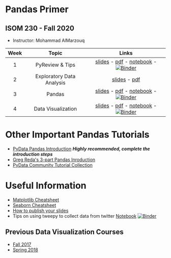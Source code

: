 # Pandas Primer
## ISOM 230 - Fall 2020

- Instructor: Mohammad AlMarzouq


|Week | Topic        | Links  |
| :---: | :-------------: |:-------------:|
| 1 | PyReview & Tips| [slides](http://malmarz.github.io/pandas/isom230/mod1.slides.html) -  [pdf](http://malmarz.github.io/pandas/isom230/mod1.pdf) -  [notebook](http://malmarz.github.io/pandas/isom230/mod1.ipynb) - [![Binder](https://mybinder.org/badge.svg)](https://mybinder.org/v2/gh/qmisr/mis492/master?filepath=marathon2018/mod1.ipynb)
| 2 | Exploratory Data Analysis | [slides](http://malmarz.github.io/pandas/isom230/mod2.slides.html) -  [pdf](http://malmarz.github.io/pandas/isom230/mod2.pdf)
| 3 | Pandas | [slides](http://malmarz.github.io/pandas/isom230/mod3.slides.html) -  [pdf](http://malmarz.github.io/pandas/isom230/mod3.pdf) -  [notebook](http://malmarz.github.io/pandas/isom230/week3.ipynb) - [![Binder](https://mybinder.org/badge.svg)](https://mybinder.org/v2/gh/qmisr/mis492/master?filepath=marathon2018/mod3.ipynb)
| 4 | Data Visualization | [slides](http://malmarz.github.io/pandas/isom230/mod4.slides.html) -  [pdf](http://malmarz.github.io/pandas/isom230/mod4.pdf) -  [notebook](http://malmarz.github.io/pandas/isom230/mod4.ipynb) - [![Binder](https://mybinder.org/badge.svg)](https://mybinder.org/v2/gh/qmisr/mis492/master?filepath=marathon2018/mod4.ipynb)

# Other Important Pandas Tutorials
- [PyData Pandas Introduction](https://pandas.pydata.org/pandas-docs/stable/getting_started/index.html#intro-to-pandas)  _**Highly recommended, complete the introduction steps**_
- [Greg Reda's 3-part Pandas Inroduction](https://gregreda.com/2013/10/26/intro-to-pandas-data-structures/)
- [PyData Community Tutorial Collection](https://pandas.pydata.org/pandas-docs/stable/getting_started/tutorials.html) 

# Useful Information
- [Matplotlib Cheatsheet](http://malmarz.github.io/pandas/isom230/Python_Matplotlib_Cheat_Sheet.pdf)
- [Seaborn Cheatsheet](http://malmarz.github.io/pandas/isom230/seaborn_cheat_sheet.pdf)
- [How to publish your slides](http://malmarz.github.io/pandas/spring2018/slides.pdf)
- Tips on using tweepy to collect data from twitter [Notebook](http://malmarz.github.io/pandas/spring2018/tweeps_tips.ipynb) [![Binder](https://mybinder.org/badge.svg)](https://mybinder.org/v2/gh/qmisr/mis492/master?filepath=spring2018/tweeps_tips.ipynb)

## Previous Data Visualization Courses
- [Fall 2017](http://malmarz.github.io/pandas/fall2017.html)
- [Spring 2018](http://malmarz.github.io/pandas/spring2018.html)
